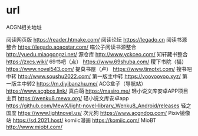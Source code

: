 # url
ACGN相关地址


阅读网页版
https://reader.htmake.com/
阅读论坛
https://legado.cn
阅读书源整合
https://legado.aoaostar.com/
喵公子阅读书源整合
http://yuedu.miaogongzi.net/
源仓库
http://www.yckceo.com/
知轩藏书整合
https://zxcs.wiki/
69书吧（点）
https://www.69shuba.com/
稷下书院（猫）
https://www.novel543.com/
提莫书屋（卢）
https://www.timotxt.com/
搜书吧中转
http://www.soushu2022.com/
第一版主中转
https://voovoovoo.xyz/
第一版主中转2
https://m.diyibanzhu.me/
ACG盒子（导航站）
https://www.acgbox.link/
真白萌
https://masiro.me/
轻小说文库安卓APP项目主页
https://wenku8.mewx.org/
轻小说文库安卓app
https://github.com/MewX/light-novel-library_Wenku8_Android/releases
轻之国度
https://www.lightnovel.us/
次元狗
https://www.acgndog.com/
Pixiv镜像站
https://sd.2021.host/
komiic漫画
https://komiic.com/
MioBT
http://www.miobt.com/
